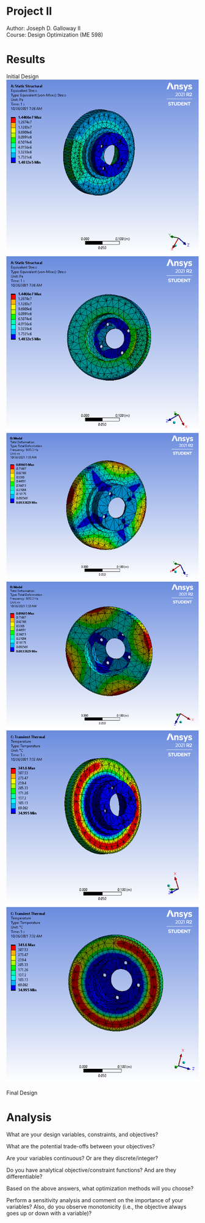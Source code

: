 # **Project II**

Author: Joseph D. Galloway II <br />
Course: Design Optimization (ME 598)


# Results
Initial Design
![staticStructural](Images/staticStructural.png)
![staticStructural_back](Images/staticStructural_back.png)
![modal](Images/modal.png)
![modal_back](Images/modal_back.png)
![transientThermal](Images/transientThermal.png)
![transientThermal_back](Images/transientThermal_back.png)

Final Design


# Analysis
What are your design variables, constraints, and objectives?

What are the potential trade-offs between your objectives?

Are your variables continuous? Or are they discrete/integer?

Do you have analytical objective/constraint functions? And are they differentiable?

Based on the above answers, what optimization methods will you choose?

Perform a sensitivity analysis and comment on the importance of your variables? Also, do you observe monotonicity (i.e., the objective always goes up or down with a variable)?
